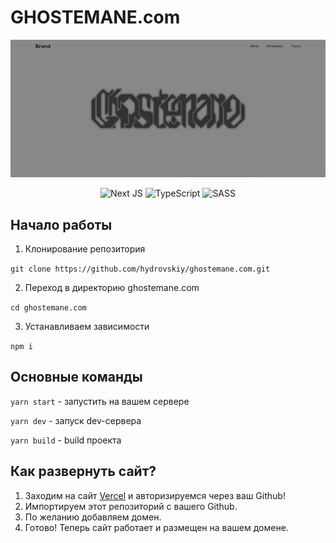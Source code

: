 # GHOSTEMANE.com

![Preview](./public/Preview.png)
<div align = 'center'>
  
  ![Next JS](https://img.shields.io/badge/Next-black?style=for-the-badge&logo=next.js&logoColor=white) ![TypeScript](https://img.shields.io/badge/typescript-%23007ACC.svg?style=for-the-badge&logo=typescript&logoColor=white) ![SASS](https://img.shields.io/badge/SASS-hotpink.svg?style=for-the-badge&logo=SASS&logoColor=white)
  
</div>

## Начало работы

1. Клонирование репозитория 

```git clone https://github.com/hydrovskiy/ghostemane.com.git```

2. Переход в директорию ghostemane.com

```cd ghostemane.com```

3. Устанавливаем зависимости

```npm i```

## Основные команды

```yarn start``` - запустить на вашем сервере

```yarn dev``` - запуск dev-сервера

```yarn build``` - build проекта

## Как развернуть сайт?

1. Заходим на сайт [Vercel](https://vercel.com) и авторизируемся через ваш Github!
2. Импортируем этот репозиторий с вашего Github.
3. По желанию добавляем домен.
4. Готово! Теперь сайт работает и размещен на вашем домене.
